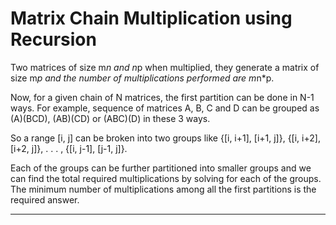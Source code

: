 # Matrix Chain Multiplication using Recursion

Two matrices of size m*n and n*p when multiplied, they generate a matrix of size m*p and the number of multiplications performed are m*n*p.

Now, for a given chain of N matrices, the first partition can be done in N-1 ways. For example, sequence of matrices A, B, C and D can be grouped as (A)(BCD), (AB)(CD) or (ABC)(D) in these 3 ways. 

So a range [i, j] can be broken into two groups like {[i, i+1], [i+1, j]}, {[i, i+2], [i+2, j]}, . . . , {[i, j-1], [j-1, j]}.

Each of the groups can be further partitioned into smaller groups and we can find the total required multiplications by solving for each of the groups.
The minimum number of multiplications among all the first partitions is the required answer.

---------------------------------------------------------------------------------------------------------------------------------------------------------------------------------------------------------------------------------------------------------------
